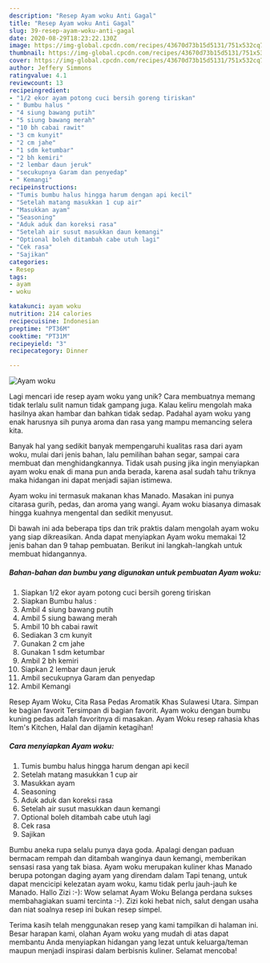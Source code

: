 ```yaml
---
description: "Resep Ayam woku Anti Gagal"
title: "Resep Ayam woku Anti Gagal"
slug: 39-resep-ayam-woku-anti-gagal
date: 2020-08-29T18:23:22.130Z
image: https://img-global.cpcdn.com/recipes/43670d73b15d5131/751x532cq70/ayam-woku-foto-resep-utama.jpg
thumbnail: https://img-global.cpcdn.com/recipes/43670d73b15d5131/751x532cq70/ayam-woku-foto-resep-utama.jpg
cover: https://img-global.cpcdn.com/recipes/43670d73b15d5131/751x532cq70/ayam-woku-foto-resep-utama.jpg
author: Jeffery Simmons
ratingvalue: 4.1
reviewcount: 13
recipeingredient:
- "1/2 ekor ayam potong cuci bersih goreng tiriskan"
- " Bumbu halus "
- "4 siung bawang putih"
- "5 siung bawang merah"
- "10 bh cabai rawit"
- "3 cm kunyit"
- "2 cm jahe"
- "1 sdm ketumbar"
- "2 bh kemiri"
- "2 lembar daun jeruk"
- "secukupnya Garam dan penyedap"
- " Kemangi"
recipeinstructions:
- "Tumis bumbu halus hingga harum dengan api kecil"
- "Setelah matang masukkan 1 cup air"
- "Masukkan ayam"
- "Seasoning"
- "Aduk aduk dan koreksi rasa"
- "Setelah air susut masukkan daun kemangi"
- "Optional boleh ditambah cabe utuh lagi"
- "Cek rasa"
- "Sajikan"
categories:
- Resep
tags:
- ayam
- woku

katakunci: ayam woku 
nutrition: 214 calories
recipecuisine: Indonesian
preptime: "PT36M"
cooktime: "PT31M"
recipeyield: "3"
recipecategory: Dinner

---
```



![Ayam woku](https://img-global.cpcdn.com/recipes/43670d73b15d5131/751x532cq70/ayam-woku-foto-resep-utama.jpg)

Lagi mencari ide resep ayam woku yang unik? Cara membuatnya memang tidak terlalu sulit namun tidak gampang juga. Kalau keliru mengolah maka hasilnya akan hambar dan bahkan tidak sedap. Padahal ayam woku yang enak harusnya sih punya aroma dan rasa yang mampu memancing selera kita.

Banyak hal yang sedikit banyak mempengaruhi kualitas rasa dari ayam woku, mulai dari jenis bahan, lalu pemilihan bahan segar, sampai cara membuat dan menghidangkannya. Tidak usah pusing jika ingin menyiapkan ayam woku enak di mana pun anda berada, karena asal sudah tahu triknya maka hidangan ini dapat menjadi sajian istimewa.

Ayam woku ini termasuk makanan khas Manado. Masakan ini punya citarasa gurih, pedas, dan aroma yang wangi. Ayam woku biasanya dimasak hingga kuahnya mengental dan sedikit menyusut.


Di bawah ini ada beberapa tips dan trik praktis dalam mengolah ayam woku yang siap dikreasikan. Anda dapat menyiapkan Ayam woku memakai 12 jenis bahan dan 9 tahap pembuatan. Berikut ini langkah-langkah untuk membuat hidangannya.

<!--inarticleads1-->

##### Bahan-bahan dan bumbu yang digunakan untuk pembuatan Ayam woku:

1. Siapkan 1/2 ekor ayam potong cuci bersih goreng tiriskan
1. Siapkan  Bumbu halus :
1. Ambil 4 siung bawang putih
1. Ambil 5 siung bawang merah
1. Ambil 10 bh cabai rawit
1. Sediakan 3 cm kunyit
1. Gunakan 2 cm jahe
1. Gunakan 1 sdm ketumbar
1. Ambil 2 bh kemiri
1. Siapkan 2 lembar daun jeruk
1. Ambil secukupnya Garam dan penyedap
1. Ambil  Kemangi


Resep Ayam Woku, Cita Rasa Pedas Aromatik Khas Sulawesi Utara. Simpan ke bagian favorit Tersimpan di bagian favorit. Ayam woku dengan bumbu kuning pedas adalah favoritnya di masakan. Ayam Woku resep rahasia khas Item&#39;s Kitchen, Halal dan dijamin ketagihan! 

<!--inarticleads2-->

##### Cara menyiapkan Ayam woku:

1. Tumis bumbu halus hingga harum dengan api kecil
1. Setelah matang masukkan 1 cup air
1. Masukkan ayam
1. Seasoning
1. Aduk aduk dan koreksi rasa
1. Setelah air susut masukkan daun kemangi
1. Optional boleh ditambah cabe utuh lagi
1. Cek rasa
1. Sajikan


Bumbu aneka rupa selalu punya daya goda. Apalagi dengan paduan bermacam rempah dan ditambah wanginya daun kemangi, memberikan sensasi rasa yang tak biasa. Ayam woku merupakan kuliner khas Manado berupa potongan daging ayam yang direndam dalam Tapi tenang, untuk dapat mencicipi kelezatan ayam woku, kamu tidak perlu jauh-jauh ke Manado. Hallo Zizi :-): Wow selamat Ayam Woku Belanga perdana sukses membahagiakan suami tercinta :-). Zizi koki hebat nich, salut dengan usaha dan niat soalnya resep ini bukan resep simpel. 

Terima kasih telah menggunakan resep yang kami tampilkan di halaman ini. Besar harapan kami, olahan Ayam woku yang mudah di atas dapat membantu Anda menyiapkan hidangan yang lezat untuk keluarga/teman maupun menjadi inspirasi dalam berbisnis kuliner. Selamat mencoba!
